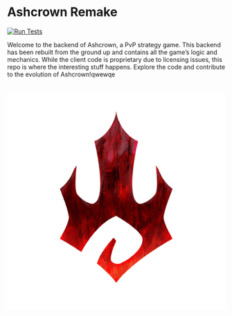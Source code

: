 # Ashcrown Remake
[![Run Tests](https://github.com/SamuelChorvat/ashcrown-remake/actions/workflows/run-tests.yml/badge.svg?branch=develop&event=push)](https://github.com/SamuelChorvat/ashcrown-remake/actions/workflows/run-tests.yml)
<br>

Welcome to the backend of Ashcrown, a PvP strategy game. This backend has been rebuilt from the ground up and contains all the game’s logic and mechanics. While the client code is proprietary due to licensing issues, this repo is where the interesting stuff happens. Explore the code and contribute to the evolution of Ashcrown!qwewqe

<br>![ReadmeLogo](ReadmeLogo.png)
